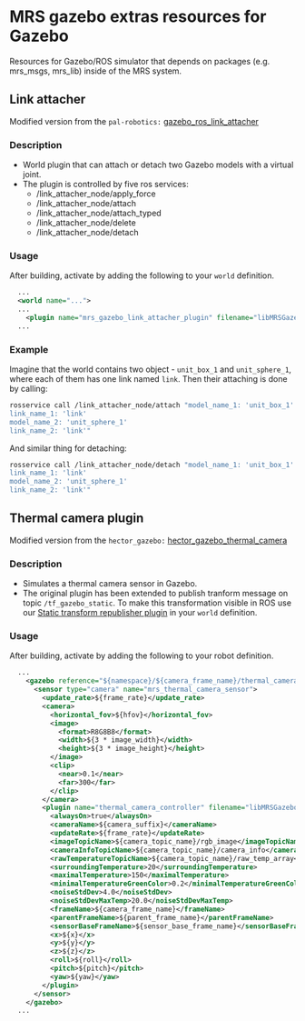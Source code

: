 # MRS gazebo extras resources for Gazebo

Resources for Gazebo/ROS simulator that depends on packages (e.g. mrs_msgs, mrs_lib) inside of the MRS system.

## Link attacher

Modified version from the `pal-robotics:` [gazebo_ros_link_attacher](https://github.com/pal-robotics/gazebo_ros_link_attacher "Github page")

### Description
- World plugin that can attach or detach two Gazebo models with a virtual joint.
- The plugin is controlled by five ros services:
  * /link_attacher_node/apply_force
  * /link_attacher_node/attach
  * /link_attacher_node/attach_typed
  * /link_attacher_node/delete
  * /link_attacher_node/detach

### Usage
After building, activate by adding the following to your `world` definition.
```xml
  ...
  <world name="...">
  ...
    <plugin name="mrs_gazebo_link_attacher_plugin" filename="libMRSGazeboLinkAttacherPlugin.so"/>
  ...
```

### Example
Imagine that the world contains two object - `unit_box_1` and `unit_sphere_1`, where each of them has one link named  `link`.
Then their attaching is done by calling:

```bash
rosservice call /link_attacher_node/attach "model_name_1: 'unit_box_1'
link_name_1: 'link'
model_name_2: 'unit_sphere_1'
link_name_2: 'link'"
```

And similar thing for detaching:

```bash
rosservice call /link_attacher_node/detach "model_name_1: 'unit_box_1'
link_name_1: 'link'
model_name_2: 'unit_sphere_1'
link_name_2: 'link'"
```

## Thermal camera plugin

Modified version from the `hector_gazebo:` [hector_gazebo_thermal_camera](https://github.com/tu-darmstadt-ros-pkg/hector_gazebo/tree/kinetic-devel/hector_gazebo_thermal_camera "Github page")

### Description
- Simulates a thermal camera sensor in Gazebo.
- The original plugin has been extended to publish tranform message on topic `/tf_gazebo_static`. To make this transformation visible in ROS use our [Static transform republisher plugin](../world_plugins/README.md#static-transform-republisher-plugin) in your `world` definition. 

### Usage
After building, activate by adding the following to your robot definition.

```xml
  ...
    <gazebo reference="${namespace}/${camera_frame_name}/thermal_camera_link">
      <sensor type="camera" name="mrs_thermal_camera_sensor">
        <update_rate>${frame_rate}</update_rate>
        <camera>
          <horizontal_fov>${hfov}</horizontal_fov>
          <image>
            <format>R8G8B8</format>
            <width>${3 * image_width}</width>
            <height>${3 * image_height}</height>
          </image>
          <clip>
            <near>0.1</near>
            <far>300</far>
          </clip>
        </camera>
        <plugin name="thermal_camera_controller" filename="libMRSGazeboThermalCameraPlugin.so">
          <alwaysOn>true</alwaysOn>
          <cameraName>${camera_suffix}</cameraName>
          <updateRate>${frame_rate}</updateRate>
          <imageTopicName>${camera_topic_name}/rgb_image</imageTopicName>
          <cameraInfoTopicName>${camera_topic_name}/camera_info</cameraInfoTopicName>
          <rawTemperatureTopicName>${camera_topic_name}/raw_temp_array</rawTemperatureTopicName>
          <surroundingTemperature>20</surroundingTemperature>
          <maximalTemperature>150</maximalTemperature>
          <minimalTemperatureGreenColor>0.2</minimalTemperatureGreenColor>
          <noiseStdDev>4.0</noiseStdDev>
          <noiseStdDevMaxTemp>20.0</noiseStdDevMaxTemp>
          <frameName>${camera_frame_name}</frameName>
          <parentFrameName>${parent_frame_name}</parentFrameName>
          <sensorBaseFrameName>${sensor_base_frame_name}</sensorBaseFrameName>
          <x>${x}</x>
          <y>${y}</y>
          <z>${z}</z>
          <roll>${roll}</roll>
          <pitch>${pitch}</pitch>
          <yaw>${yaw}</yaw>
        </plugin>
      </sensor>
    </gazebo>
  ...
```
